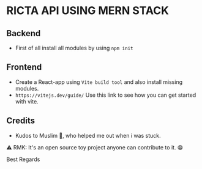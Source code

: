 # RICTA API USING MERN STACK

## Backend
- First of all install all modules by using `npm init`

## Frontend
- Create a React-app using `Vite build tool` and also install missing modules.
- `https://vitejs.dev/guide/` Use this link to see how you can get started with vite.

## Credits
* Kudos to Muslim 👏, who helped me out when i was stuck.

⚠ RMK: It's an open source toy project anyone can contribute to it. 😁

Best Regards
